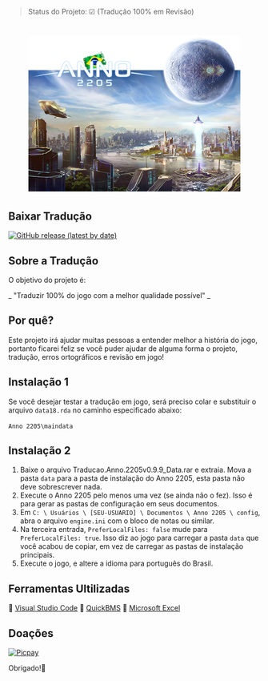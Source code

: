 > Status do Projeto: ☑ (Tradução 100% em Revisão) 
<h1 align="center"><figure>
  <img src="Anno_2205.PNG">
</figure></h1>

## Baixar Tradução

[![GitHub release (latest by date)](https://img.shields.io/github/v/release/JUNIORGBJ/Anno_2205_PT-BR?label=Lan%C3%A7amento&style=for-the-badge)](https://github.com/JUNIORGBJ/Anno_2205_PT-BR/releases/latest)


## Sobre a Tradução

O objetivo do projeto é:

_ "Traduzir 100% do jogo com a melhor qualidade possível" _

## Por quê?

Este projeto irá ajudar muitas pessoas a entender melhor a história do jogo, portanto ficarei feliz se você puder ajudar de alguma forma o projeto, tradução, erros ortográficos e revisão em jogo!

## Instalação 1

Se você desejar testar a tradução em jogo, será preciso colar e substituir o arquivo ```data18.rda``` no caminho especificado abaixo:

```Anno 2205\maindata```

## Instalação 2

1. Baixe o arquivo Traducao.Anno.2205v0.9.9_Data.rar e extraia. Mova a pasta ```data``` para a pasta de instalação do Anno 2205, esta pasta não deve sobrescrever nada.
2. Execute o Anno 2205 pelo menos uma vez (se ainda não o fez). Isso é para gerar as pastas de configuração em seus documentos.
3. Em ```C: \ Usuários \ [SEU-USUARIO] \ Documentos \ Anno 2205 \ config```, abra o arquivo ```engine.ini``` com o bloco de notas ou similar.
4. Na terceira entrada, ```PreferLocalFiles: false``` mude para ```PreferLocalFiles: true```. Isso diz ao jogo para carregar a pasta ```data``` que você acabou de copiar, em vez de carregar as pastas de instalação principais.
5. Execute o jogo, e altere a idioma para português do Brasil.


## Ferramentas Ultilizadas

:link: [Visual Studio Code](https://code.visualstudio.com)
:link: [QuickBMS](http://aluigi.altervista.org/quickbms.htm)
:link: [Microsoft Excel](https://www.microsoft.com/pt-br/microsoft-365/excel)

## Doações

[![Picpay](https://i.ibb.co/cYcsCnZ/hhhh.png)](https://picpay.me/gilsongbj)

Obrigado!:wave:
